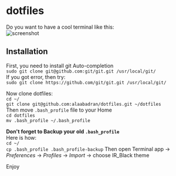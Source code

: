 dotfiles
========

Do you want to have a cool terminal like this:  
![screenshot](http://alaabadran.com/images/dotfiles-preview.png)

Installation
------------
First, you need to install git Auto-completion  
`sudo git clone git@github.com:git/git.git /usr/local/git/`  
If you got error, then try:  
`sudo git clone https://github.com/git/git.git /usr/local/git/`  

Now clone dotfiles:  
`cd ~/`  
`git clone git@github.com:alaabadran/dotfiles.git ~/dotfiles`  
Then move `.bash_profile` file to your Home  
`cd dotfiles`  
`mv .bash_profile ~/.bash_profile`  

**Don't forget to Backup your old `.bash_profile`**  
Here is how:  
`cd ~/`  
`cp .bash_profile .bash_profile-backup` 
Then open Terminal app -> *Preferences* -> *Profiles* -> *Import* -> choose IR_Black theme 


Enjoy
